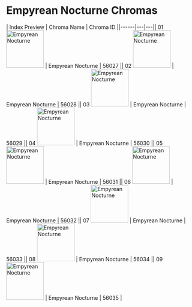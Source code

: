 # Empyrean Nocturne Chromas

| Index  Preview | Chroma Name | Chroma ID ||------|---|---|| 01  <img src='https://raw.communitydragon.org/latest/plugins/rcp-be-lol-game-data/global/default/v1/champion-chroma-images/56/56027.png' alt='Empyrean Nocturne' width='100'> | Empyrean Nocturne | 56027 || 02  <img src='https://raw.communitydragon.org/latest/plugins/rcp-be-lol-game-data/global/default/v1/champion-chroma-images/56/56028.png' alt='Empyrean Nocturne' width='100'> | Empyrean Nocturne | 56028 || 03  <img src='https://raw.communitydragon.org/latest/plugins/rcp-be-lol-game-data/global/default/v1/champion-chroma-images/56/56029.png' alt='Empyrean Nocturne' width='100'> | Empyrean Nocturne | 56029 || 04  <img src='https://raw.communitydragon.org/latest/plugins/rcp-be-lol-game-data/global/default/v1/champion-chroma-images/56/56030.png' alt='Empyrean Nocturne' width='100'> | Empyrean Nocturne | 56030 || 05  <img src='https://raw.communitydragon.org/latest/plugins/rcp-be-lol-game-data/global/default/v1/champion-chroma-images/56/56031.png' alt='Empyrean Nocturne' width='100'> | Empyrean Nocturne | 56031 || 06  <img src='https://raw.communitydragon.org/latest/plugins/rcp-be-lol-game-data/global/default/v1/champion-chroma-images/56/56032.png' alt='Empyrean Nocturne' width='100'> | Empyrean Nocturne | 56032 || 07  <img src='https://raw.communitydragon.org/latest/plugins/rcp-be-lol-game-data/global/default/v1/champion-chroma-images/56/56033.png' alt='Empyrean Nocturne' width='100'> | Empyrean Nocturne | 56033 || 08  <img src='https://raw.communitydragon.org/latest/plugins/rcp-be-lol-game-data/global/default/v1/champion-chroma-images/56/56034.png' alt='Empyrean Nocturne' width='100'> | Empyrean Nocturne | 56034 || 09  <img src='https://raw.communitydragon.org/latest/plugins/rcp-be-lol-game-data/global/default/v1/champion-chroma-images/56/56035.png' alt='Empyrean Nocturne' width='100'> | Empyrean Nocturne | 56035 |